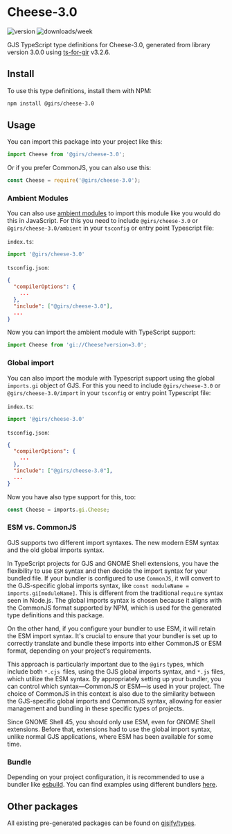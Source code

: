 
# Cheese-3.0

![version](https://img.shields.io/npm/v/@girs/cheese-3.0)
![downloads/week](https://img.shields.io/npm/dw/@girs/cheese-3.0)


GJS TypeScript type definitions for Cheese-3.0, generated from library version 3.0.0 using [ts-for-gir](https://github.com/gjsify/ts-for-gir) v3.2.6.


## Install

To use this type definitions, install them with NPM:
```bash
npm install @girs/cheese-3.0
```

## Usage

You can import this package into your project like this:
```ts
import Cheese from '@girs/cheese-3.0';
```

Or if you prefer CommonJS, you can also use this:
```ts
const Cheese = require('@girs/cheese-3.0');
```

### Ambient Modules

You can also use [ambient modules](https://github.com/gjsify/ts-for-gir/tree/main/packages/cli#ambient-modules) to import this module like you would do this in JavaScript.
For this you need to include `@girs/cheese-3.0` or `@girs/cheese-3.0/ambient` in your `tsconfig` or entry point Typescript file:

`index.ts`:
```ts
import '@girs/cheese-3.0'
```

`tsconfig.json`:
```json
{
  "compilerOptions": {
    ...
  },
  "include": ["@girs/cheese-3.0"],
  ...
}
```

Now you can import the ambient module with TypeScript support: 

```ts
import Cheese from 'gi://Cheese?version=3.0';
```

### Global import

You can also import the module with Typescript support using the global `imports.gi` object of GJS.
For this you need to include `@girs/cheese-3.0` or `@girs/cheese-3.0/import` in your `tsconfig` or entry point Typescript file:

`index.ts`:
```ts
import '@girs/cheese-3.0'
```

`tsconfig.json`:
```json
{
  "compilerOptions": {
    ...
  },
  "include": ["@girs/cheese-3.0"],
  ...
}
```

Now you have also type support for this, too:

```ts
const Cheese = imports.gi.Cheese;
```


### ESM vs. CommonJS

GJS supports two different import syntaxes. The new modern ESM syntax and the old global imports syntax.

In TypeScript projects for GJS and GNOME Shell extensions, you have the flexibility to use `ESM` syntax and then decide the import syntax for your bundled file. If your bundler is configured to use `CommonJS`, it will convert to the GJS-specific global imports syntax, like `const moduleName = imports.gi[moduleName]`. This is different from the traditional `require` syntax seen in Node.js. The global imports syntax is chosen because it aligns with the CommonJS format supported by NPM, which is used for the generated type definitions and this package.

On the other hand, if you configure your bundler to use ESM, it will retain the ESM import syntax. It's crucial to ensure that your bundler is set up to correctly translate and bundle these imports into either CommonJS or ESM format, depending on your project's requirements.

This approach is particularly important due to the `@girs` types, which include both `*.cjs `files, using the GJS global imports syntax, and `*.js` files, which utilize the ESM syntax. By appropriately setting up your bundler, you can control which syntax—CommonJS or ESM—is used in your project. The choice of CommonJS in this context is also due to the similarity between the GJS-specific global imports and CommonJS syntax, allowing for easier management and bundling in these specific types of projects.

Since GNOME Shell 45, you should only use ESM, even for GNOME Shell extensions. Before that, extensions had to use the global import syntax, unlike normal GJS applications, where ESM has been available for some time.

### Bundle

Depending on your project configuration, it is recommended to use a bundler like [esbuild](https://esbuild.github.io/). You can find examples using different bundlers [here](https://github.com/gjsify/ts-for-gir/tree/main/examples).

## Other packages

All existing pre-generated packages can be found on [gjsify/types](https://github.com/gjsify/types).

